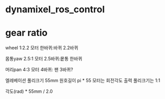 # dynamixel_ros_control


# gear ratio

wheel
1:2.2   모터 한바퀴:바퀴 2.2바퀴

몸통yaw
2.5:1   모터 2.5바퀴:뫁통 한바퀴

머리pan
4:3     모터 4바퀴: 팬 3바퀴?

엘레베이션
풀리크기 55mm
원호길이 pi * 55
모터는 회전각도 출력
풀리크기는 1:1

각도(rad) * 55mm / 2.0



